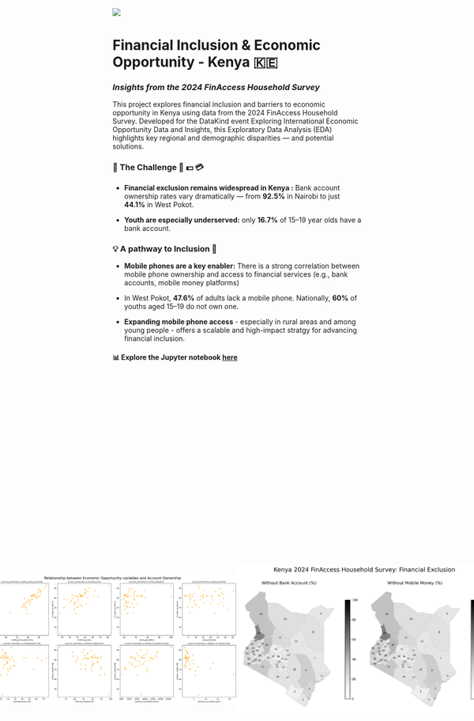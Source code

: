 <div style="text-align: left;">
    <img src="https://www.datakind.org/wp-content/uploads/2023/04/DK_LOGO_R_ORG.svg" width="300">
</div>

# Financial Inclusion & Economic Opportunity - Kenya 🇰🇪
### *Insights from the 2024 FinAccess Household Survey*

This project explores financial inclusion and barriers to economic opportunity in Kenya using data from the 2024 FinAccess Household Survey. Developed for the DataKind event Exploring International Economic Opportunity Data and Insights, this Exploratory Data Analysis (EDA) highlights key regional and demographic disparities — and potential solutions.

### 🚨 The Challenge 🏧 💵 💳
* **Financial exclusion remains widespread in Kenya :** Bank account ownership rates vary dramatically — from **92.5%** in Nairobi to just **44.1%** in West Pokot.

* **Youth are especially underserved:** only **16.7%** of 15–19 year olds have a bank account.

### 💡 A pathway to Inclusion 📱
* **Mobile phones are a key enabler:** There is a strong correlation between mobile phone ownership and access to financial services (e.g., bank accounts, mobile money platforms)

* In West Pokot, **47.6%** of adults lack a mobile phone. Nationally, **60%** of youths aged 15–19 do not own one. <br/> 

* **Expanding mobile phone access** - especially in rural areas and among young people - offers a scalable and high-impact stratgy for advancing financial inclusion.

#### 📊 Explore the Jupyter notebook [here](https://github.com/dpb24/datakind-2025/blob/main/datakind-finaccess-kenya.ipynb)
<br/>
<br/> <br/>
<div style="display: flex; justify-content: center; align-items: center;">
    <img src="finaccess_economic_opportunity.png" width="800">
    <img src="finaccess_account-ownership_vs_opportunity.png" width="800">
    <img src="finaccess_exclusion_maps.png" width="800">
    <img src="finaccess_exclusion_by_age.png" width="800">
</div>
